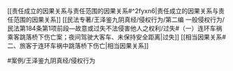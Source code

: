 [[责任成立的因果关系与责任范围的因果关系#^2fyxn6|责任成立的因果关系与责任范围的因果关系]]
[[民法专著/王泽鉴九阴真经/侵权行为/第二编 一般侵权行为/民法第184条第1项前段—故意或过失不法侵害他人之权利/过失#（一）连环车祸乘客跳落桥下伤亡案；夜间驾驶大客车、未保持安全距离|过失]]
[[相当因果关系#二、旅客于连环车祸中跳落桥下伤亡|相当因果关系]]

#案例/王泽鉴九阴真经/侵权行为 